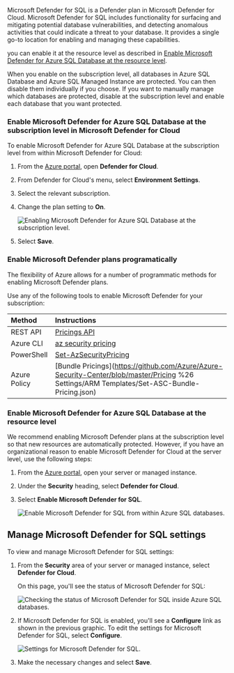 Microsoft Defender for SQL is a Defender plan in Microsoft Defender for Cloud. Microsoft Defender for SQL includes functionality for surfacing and mitigating potential database vulnerabilities, and detecting anomalous activities that could indicate a threat to your database. It provides a single go-to location for enabling and managing these capabilities.





 you can enable it at the resource level as described in [Enable Microsoft Defender for Azure SQL Database at the resource level](https://learn.microsoft.com/en-us/azure/azure-sql/database/azure-defender-for-sql?view=azuresql#enable-microsoft-defender-for-azure-sql-database-at-the-resource-level).

When you enable on the subscription level, all databases in Azure SQL Database and Azure SQL Managed Instance are protected. You can then disable them individually if you choose. If you want to manually manage which databases are protected, disable at the subscription level and enable each database that you want protected.

### Enable Microsoft Defender for Azure SQL Database at the subscription level in Microsoft Defender for Cloud

To enable Microsoft Defender for Azure SQL Database at the subscription level from within Microsoft Defender for Cloud:

1. From the [Azure portal](https://portal.azure.com/), open **Defender for Cloud**.

2. From Defender for Cloud's menu, select **Environment Settings**.

3. Select the relevant subscription.

4. Change the plan setting to **On**.

   ![Enabling Microsoft Defender for Azure SQL Database at the subscription level.](https://learn.microsoft.com/en-us/azure/azure-sql/database/media/azure-defender-for-sql/enable-azure-defender-sql-subscription-level.png?view=azuresql)

5. Select **Save**.

### Enable Microsoft Defender plans programatically

The flexibility of Azure allows for a number of programmatic methods for enabling Microsoft Defender plans.

Use any of the following tools to enable Microsoft Defender for your subscription:

| Method       | Instructions                                                 |
| :----------- | :----------------------------------------------------------- |
| REST API     | [Pricings API](https://learn.microsoft.com/en-us/rest/api/securitycenter/pricings) |
| Azure CLI    | [az security pricing](https://learn.microsoft.com/en-us/cli/azure/security/pricing) |
| PowerShell   | [Set-AzSecurityPricing](https://learn.microsoft.com/en-us/powershell/module/az.security/set-azsecuritypricing) |
| Azure Policy | [Bundle Pricings](https://github.com/Azure/Azure-Security-Center/blob/master/Pricing %26 Settings/ARM Templates/Set-ASC-Bundle-Pricing.json) |

### Enable Microsoft Defender for Azure SQL Database at the resource level

We recommend enabling Microsoft Defender plans at the subscription level so that new resources are automatically protected. However, if you have an organizational reason to enable Microsoft Defender for Cloud at the server level, use the following steps:

1. From the [Azure portal](https://portal.azure.com/), open your server or managed instance.

2. Under the **Security** heading, select **Defender for Cloud**.

3. Select **Enable Microsoft Defender for SQL**.

   ![Enable Microsoft Defender for SQL from within Azure SQL databases.](https://learn.microsoft.com/en-us/azure/azure-sql/database/media/azure-defender-for-sql/enable-azure-defender.png?view=azuresql)

## Manage Microsoft Defender for SQL settings

To view and manage Microsoft Defender for SQL settings:

1. From the **Security** area of your server or managed instance, select **Defender for Cloud**.

   On this page, you'll see the status of Microsoft Defender for SQL:

   ![Checking the status of Microsoft Defender for SQL inside Azure SQL databases.](https://learn.microsoft.com/en-us/azure/azure-sql/database/media/azure-defender-for-sql/status-of-defender-for-sql.png?view=azuresql)

2. If Microsoft Defender for SQL is enabled, you'll see a **Configure** link as shown in the previous graphic. To edit the settings for Microsoft Defender for SQL, select **Configure**.

   ![Settings for Microsoft Defender for SQL.](https://learn.microsoft.com/en-us/azure/azure-sql/database/media/azure-defender-for-sql/security-server-settings.png?view=azuresql)

3. Make the necessary changes and select **Save**.